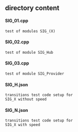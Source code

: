 ## directory content

#### SIG_01.cpp
```
test of modules SIG_(X)
```

#### SIG_02.cpp
```
test of module SIG_Hub
```

#### SIG_03.cpp
```
test of module SIG_Provider
```

#### SIG_H.json
```
transitions test code setup for
SIG_X without speed
```

#### SIG_N.json
```
transitions test code setup for
SIG_X with speed
```
